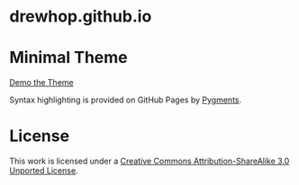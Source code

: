 drewhop.github.io
=================

# Minimal Theme

[Demo the Theme](http://orderedlist.github.com/minimal/)

Syntax highlighting is provided on GitHub Pages by [Pygments](http://pygments.org).

# License

This work is licensed under a [Creative Commons Attribution-ShareAlike 3.0 Unported License](http://creativecommons.org/licenses/by-sa/3.0/).